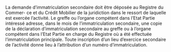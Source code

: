 La demande d’immatriculation secondaire doit être déposée au Registre du Commer-
ce et du Crédit Mobilier de la juridiction dans le ressort de laquelle est exercée l’activité.
Le greffe ou l’organe compétent dans l’Etat Partie intéressé adresse, dans le mois de
l’immatriculation secondaire, une copie de la déclaration d’immatriculation secondaire au
greffe ou à l’organe compétent dans l’Etat Partie en charge du Registre où a été effectuée
l’immatriculation principale.
Toute inscription d’un lieu d’exercice secondaire de l’activité donne lieu à l’attribution d’un
numéro d’immatriculation.